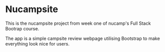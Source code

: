 # Nucampsite

This is the nucampsite project from week one of nucamp's Full Stack Bootrap course.

The app is a simple campsite review webpage utilising Bootstrap to make everything look nice for users.